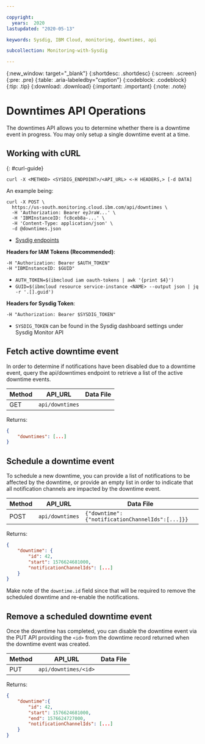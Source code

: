```yaml
---

copyright:
  years:  2020
lastupdated: "2020-05-13"

keywords: Sysdig, IBM Cloud, monitoring, downtimes, api

subcollection: Monitoring-with-Sysdig

---
```


{:new_window: target="_blank"}
{:shortdesc: .shortdesc}
{:screen: .screen}
{:pre: .pre}
{:table: .aria-labeledby="caption"}
{:codeblock: .codeblock}
{:tip: .tip}
{:download: .download}
{:important: .important}
{:note: .note}

# Downtimes API Operations

The downtimes API allows you to determine whether there is a downtime event in progress.  You may only setup a single downtime event at a time.

## Working with cURL
{: #curl-guide}

```shell
curl -X <METHOD> <SYSDIG_ENDPOINT>/<API_URL> <-H HEADERS,> [-d DATA]
```

An example being:
```shell
curl -X POST \
  https://us-south.monitoring.cloud.ibm.com/api/downtimes \
  -H 'Authorization: Bearer eyJraW...' \
  -H 'IBMInstanceID: fc8ceb8a-...' \
  -H 'Content-Type: application/json' \
  -d @downtimes.json
```

* [Sysdig endpoints](/docs/services/Monitoring-with-Sysdig?topic=Sysdig-endpoints#endpoints_sysdig)

**Headers for IAM Tokens (Recommended)**:
```shell
-H "Authorization: Bearer $AUTH_TOKEN"
-H "IBMInstanceID: $GUID"
```
* `AUTH_TOKEN=$(ibmcloud iam oauth-tokens | awk '{print $4}')`
* `GUID=$(ibmcloud resource service-instance <NAME> --output json | jq -r '.[].guid')`

**Headers for Sysdig Token**:
```shell
-H "Authorization: Bearer $SYSDIG_TOKEN"
```
* `SYSDIG_TOKEN` can be found in the Sysdig dashboard settings under Sysdig Monitor API

## Fetch active downtime event

In order to determine if notifications have been disabled due to a downtime event, query the api/downtimes endpoint to retrieve a list of the active downtime events.

| Method | API_URL | Data File |
|----|---|----|
| GET | `api/downtimes` | |

Returns:

```json
{
    "downtimes": [...]
}
```

## Schedule a downtime event

To schedule a new downtime, you can provide a list of notifications to be affected by the downtime, or provide an empty list in order to indicate that all notification channels are impacted by the downtime event.

| Method | API_URL | Data File |
|----|---|----|
| POST | `api/downtimes` | `{"downtime":{"notificationChannelIds":[...]}}` |

Returns:

```json
{ 
    "downtime": {
        "id": 42,
        "start": 1576624681000,
        "notificationChannelIds": [...]
    }
}
```

Make note of the `downtime.id` field since that will be required to remove the scheduled downtime and re-enable the notifications.

## Remove a scheduled downtime event

Once the downtime has completed, you can disable the downtime event via the PUT API providing the `<id>` from the downtime record returned when the downtime event was created.

| Method | API_URL | Data File |
|----|---|----|
| PUT | `api/downtimes/<id>` |  |

Returns:

```json
{
    "downtime":{
        "id": 42,
        "start": 1576624681000,
        "end": 1576624727000,
        "notificationChannelIds": [...]
    }
}
```
